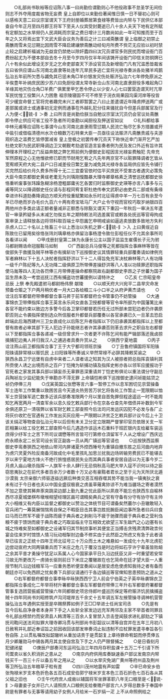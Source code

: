 <!-- { "loadSidebar": true } -->
　　○礼部尚书耿裕等应诏陈八事一曰尚勤俭谓勤则心不他役政事不怠圣学无间俭则志不外夺用度裁省物无妄费  皇上自即位以来勤俭著闻惟日慎一日不替初心则可以感格天意二曰议宗室谓天下王府封册婚葬居第食禄等费皆出内帑与下民供亿本部查自今年正月至四月郡王将军下至夫人仪宾受封薨逝已八十余人夫天下地有定所赋有定额加之水旱频仍人民凋耗而宗室之费日增计三月数尚如此一年可知推而至于百年之久又将焉出宜下文武大臣会议务为善后之计三曰减斋醮谓  皇上临御之初禁止斋醮雨雪未见愆期比因雨雪不降启建禳禜斋醮动经旬月所费不赀茫无应验以初时禁止较之启建祈福诚为无益宜仍禁绝以除奸蠹四曰汰冗员谓官多则民扰而增设衙门百费纷起尤为不便本部自去冬十月至今岁四月仅半年间该铸开设衙门印信关防铜牌已八十有余似此增设无岁无之乞命吏部查天下添设官员及新增衙门凡有冗滥悉皆裁省五曰省供应谓山东河南北直隶等处连年亢旱民多逃亡宜将光禄寺奏派各处猪羊鸡鹅弘治五年前所欠悉与蠲免其已惩未角□羊价银发灾伤处赈济弘治六七年停免原派之半俟豊年补纳庶民困少苏六曰免厨役谓太常寺新佥山东河南北直隶厨役多难起角□羊缘其地灾伤佥角□羊费广俱累里甲乞悉令停止以少安人心七曰罢营造谓天时亢旱军民忧惶工役繁兴人力困惫  祖宗陵寝固不可不修至于浣衣局果园沟渠河岸等役皆可少缓宜命督工官将完者趣完未兴工者即暂罢之八曰止差遣谓近年降虏押送两广或差部属或进士或通事初无定例而通事在外越礼犯分往来骚扰自今但差兵部属官及行人为便＜锍-釒＞奏  上曰所言是尚勤俭朕当自勉议宗室汰冗员仍会官议处斋醮即令停止供应可省工役不急者所司查勘以闻厨役及狎送官如议
　　○礼科都给事中林元甫等应诏陈七事谓今山东河南北直隶雨雪愆期人民流亡殆尽乞多方措置或开中盐引或借临清德州水次仓粮数万石特柬大臣一员亟往设法赈济凡斋醮贵戚与夫游观织造之滥费乞皆停罢减省  皇上登极之初罢传奉冗员天下称快近幸门渐开乞严加杜绝文职为民武职降调边卫又朝觐考劾退官造言妄奏者例为民及发口外近有旨许其伸理本开理枉之门反益奔兢之弊乞照前例为便御史彭程因言光禄妄费触犯  先帝充军然原程之心无他惟欲修已职而节财用乞宥之凡先年两京官不以赃罪降调者乞皆从宽宥顺天府大宛二县户口日减差役日繁乞量为减免其光禄寺各监局供应皆先令铺行买完然后给价月久费多所得十无二三宜委官依时估平买庶民不受害古者遇灾必策免大臣今南京都御史黄绂老耄无为刘瑀刚愎酷暴大理寺卿章格素乏清誉巡抚都御史徐恪重听废事张玮躁急糊涂杨澄粗鄙庸劣乞各罢归时监察御史史瑛等亦言八事多与元甫等同又以降调御史任仪请与彭程同宥复职杜绝传奉文武职必由吏兵二部或有夤缘幸进许科道劾奏降调边方顺天府役重赋繁如永乐时北征得虏中羊一万七百有余至今羊已尽绝而岁办毛价九百六十两有奇宝坻马厂大户止令守视而官校巧取岁纳银四百两他州亦多类此请正额者量减非正额悉与除豁又谓天下重囚一年秋后一审决五年遣官一审录矜疑多从末减乞勿俟五年之期特敕法司选差属官或敕各处抚巡等官毋拘成案审录上请释放各边将领科取百端士卒怨讟乞申明戒谕如逼逃卖放数多致地方失利杀虏人口二十名以上牲畜三十以上悉治以失机之罪＜锍-釒＞入  上曰黄绂近自陈致仕已留用矣徐恪张玮刘瑀章格亦俱留治事杨澄令致仕彭程任仪不允其余事所司各看详以闻
　　○甲戌册封皇第二妹为永康长公主以国子监监生崔儒长子元为驸马都尉赐诰命冠服鞍马如制
　　○广西副总兵马俊等之死都指挥佥事麻林等皆在俊部失于救援及贼平林等亦有擒斩功下巡按御史议其情罪轻重兵部覆奏请如律例充军者麻林以下十五人决杖者指挥舒洪以下十二人得旨免充军决杖麻林等六人有功降一级千户陈纪等九人无功降二级俱原卫所带俸差操舒洪等八人准以功赎罪还职指挥使马胤等四人无功各罚俸三月带俸差操命都察院故右副都御史李昂之子世蕃为国子监生昂未及一考尝巡抚江西有捕盗功世蕃援例以请特许之
　　○乙亥  仁宗昭皇帝忌辰  上祭  奉先殿遣驸马都尉杨伟祭  献陵
　　○以顺天府大兴宛平二县旱灾命发预备仓赈之下户两月稍优者一月大口各给粮三斗小口半之从府尹黄杰请也
　　○诠注后军都督府带俸都督佥事马昇于前军都督府佥书管事仍不妨管操
　　○大通事锦衣卫带俸指挥佥事王英言永乐间女直各卫授都督等官令率所部为中国藩篱比来各官不能约束以致边方多警今后各卫掌印都督若历任无过所部未尝犯边者仍许袭原职否则止令袭指挥使别选众所信服者升都督兵部覆奏以各官承袭已久一旦革去恐启衅端此后海西建州三卫女直成化以后陈乞升者指挥以下仍旧承袭其都指挥以上至都督有故者必审其部下无人犯边子孙能继志者许其承袭否则革去求升之职自左右都督以下至都指挥佥事各递减一级但曾求升一次者更不许陈乞间有能严辑部落还我卤掠擒捕犯边夷人并归我汉人之逋逃者具奏升赏从之
　　○狭西宁夏地震
　　○丙子诠注燕山前卫都指挥佥事丁王于大宁都司领班京操
　　○丁丑鲁府镇国将军阳铢阳铢请辞常禄以赈饥民  上曰阳铢等所奏诚义举然常禄不必辞其降敕奖谕之
　　○狭西永昌卫宁远堡有自虏中来者二人谍者诘之知其为汉人被掠者把总指挥袁镇利其所赍使人诱之出境而杀之百户丁恺掩为斩捕功镇及指挥史彬亦各以领军应援报功于官死者之家发其事兵部以镇妄杀无辜罪恶深重请并丁恺史彬俱论以重法谓分守副总兵陶祯左少监纪能失于审勘亦不淂无罪  上命镇恺彬俱下巡按御史逮问祯能姑贷之祯仍停俸三月
　　○戊寅英国公张懋等言六事一暂停工作以息军困切见京营操备军士连年工作繁重以致困苦且今天道炎热劳苦万状乞将各处工作暂止一宽限期以恤军士京营操军逃亡数多近该兵部奏准限两个月以里自首免罪但程途遥远一时不能周知乞再宽两月一清查军余以息久役乞敕兵部行令在京各仓查先年借债并补数到今军余俱还原卫一清宿弊以省军财乞敕工部查照今后法司问发运灰囚犯不必发与各厂止将灰价收贮在官遇有工作发出买灰应用一严限期以济贫乏乞敕兵部计议今后上十卫该关绢疋等物查自弘治元年以后但有未关卫分定立限期严督掌印官员依限关支一军匠相兼以给工役乞敕工部查照今后几遇造作该运木石重料于班匠银内支给雇车装运庶得少纾军士之苦下所司议谓懋等所言皆可行第修仓湏留军千人从之增设广西庆远府永顺永定二长官司设长官正副各一员从两广镇巡等官请也
　　○巡按狭西监察御史李鸾奏狭西之地依山带河内屏诸夏外控西陲号为重镇自撤东胜之后河曲内地弃为虏穴灵夏外险反南备河故成化中毛里孩癿加思兰扰我边场转输劳费民已不能堪去岁以来宁夏地方烽火不绝行旅惶惑居民失业而其典兵事者安居自适以为无事今岁二月虏入庙山墩杀指挥一人旗军十余人肆行无忌倘秋高马肥大举入寇不识何以待之臣窃思夷狄之在前代多者百余万少者数十万又必有豪黠者君长之至于元为天所厌北遁沙漠我  太宗亲御六师驱逐益远厥后种类交恶互相吞噬其势不能当我一镇夷狄之衰未有过于今日者也夫以中国全盛驭极衰之虏虽草薙禽狝谅不为难当疆场之寄者漠然不加之意使其豨奔豕突跳梁边鄙上勤九重之忧此臣所以夙夜不能忘也狭西东自榆林西尽凉夏城堡棋布墩堠相望经理区画可谓精矣典兵之官有守备有分守有协守有主帅大小相维又有内臣以监督之都御史以赞治之体统节目可谓备矣然蕞尔小丑辙敢轻入官兵闭门一筹莫展惴惴焉自保之不暇臣目击其事岂胜扼腕臣闻边事所急者曰兵曰食曰马而已然军不疲于战陈而疲于典兵者之剥削马不疲于驰骤而疲于典兵者之营利刍粮不疲于馈饷而疲于典兵者之巧取监临主守互相效尤欲望三军生敌忾之心边塞有长城之恃难矣至如都御史之设诸军归其节制庶事听其便宜正当搏击贪残肃清弊政柰何宴会往来岁时馆馈人情习玩动相掣肘边备不修实由于此然臣之所虑又有急于此者请举已往言之正统十四年王师北征号三十万众而土木之难悬如一发成化十九年北虏犯边尝动宣府大同两镇重兵而下米庄之危几于覆没当是时边将如石亨许宁辈虽皆败衄之余其平昔才勇操守犹足以系属人心今国家承平日久沿边抚臣又非一时重望若安常习故无所更改万一虏骑长驱则前日下米庄之覆辙故在也乞简命在廷才望大臣一人重授节制凡沿边钱粮军马一应重务悉听便宜奏闻以是居安虑危使虏知我待之者有备而朝廷亦可以免西顾之忧矣奏下兵部议请通行于各边镇巡等官俾知思患预防之道从之
　　○右军都督府都督佥事李昹卒昹狭西西宁卫人前会宁伯英之子英卒昹袭锦衣卫都指挥佥事成化二年举将材升署都督佥事左军都督府带俸三年升右军都督府署都督管事复选团营振威营管操六年同都御史项忠侍郎叶盛巡历保定等府赈济饥民擒捕盗贼十四年同尚书刘昭修筑卢沟河堤岸五千余丈十五年调五军左掖管操寻调神机营管操弘治五年遇例实授至是卒赐祭葬如例子王□□举进士任尚宝司丞
　　○先是有旨今后私自净身者本身并下手之人处斩全家发边远充军两邻及主家不举首者同罪且令礼部出榜禁约而安肃县人韩清等三百余人复冒禁入京击登闻鼓求进礼部劾之下镇抚司鞫问送法司拟罪大理寺卿冯贯与刑部尚书彭韶议以清等自宫并在五年三月初八日赦宥并礼部近奉诏旨之前因收回该部发审奏词止拟违制不应杖罪发遣寻奉旨各引咎自陈  上以贯私嘱改拟韶辙听从重加诘责于是贯韶复上章待罪命宥韶而停贯俸五月少卿屠勋马中锡各两月其主使自宫及下手之人仍严限督捕之
　　○是日昏刻月犯键闭星
　　○庚辰户部奏河东运司弘治三年四月存积盐课十五万二千引请下所司鬻卖以省久积消折之患从之
　　○南京内府供用库奏缺速香户部议发南京内帑钱买千一百三十斤以备五年之用从之
　　○以水旱灾免湖广黄州等府州县及荆州等卫所弘治五年粮草子粒有差
　　○四川茂州地震有声如雷
　　○辛巳命安乡伯张恂禄米岁支本色折色各五百石成安伯郭宁禄米岁支本色三百石折色七百石各从其父祖之旧也
　　○壬午代府庶人成凿以辅国将军坐罪革职八年无口粮至是＜锍-釒＞母妻妾子女并已六人请照庶人口粮例支给餋赡户部言六人岁得总数多于奉国中尉是有罪者与无事等请用幼子女例人月给米一石岁绢一疋  上不从命照例给之
